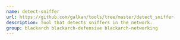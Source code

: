 ```yaml
---
name: detect-sniffer
url: https://github.com/galkan/tools/tree/master/detect_sniffer
description: Tool that detects sniffers in the network.
group: blackarch blackarch-defensive blackarch-networking
---
```

